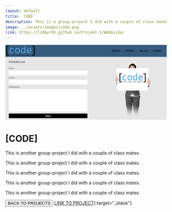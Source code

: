 ```yaml
---
layout: default
title:  CODE
description: This is a group-project I did with a couple of class mates.
image: ../assets/images/code.png
link: https://lidmyr93.github.io/Projekt-1/Webbsida/
---
```


![image](/assets/images/code.png)
<h1>[CODE]</h1>
<p>This is another group-project I did with a couple of class mates.</p>
<p>This is another group-project I did with a couple of class mates.</p>
<p>This is another group-project I did with a couple of class mates.</p>
<p>This is another group-project I did with a couple of class mates.</p>
<p>This is another group-project I did with a couple of class mates.</p>

<button>BACK TO PROJECTS</button>
[LINK TO PROJECT](https://lidmyr93.github.io/Projekt-1/Webbsida/){:target="_blank"}